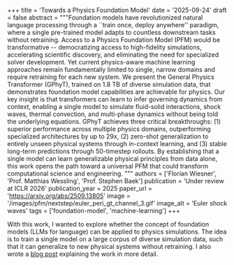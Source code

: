 +++
title = 'Towards a Physics Foundation Model'
date = '2025-09-24'
draft = false
abstract = """Foundation models have revolutionized natural language processing through a ``train once, deploy anywhere'' paradigm, where a single pre-trained model adapts to countless downstream tasks without retraining. Access to a Physics Foundation Model (PFM) would be transformative -- democratizing access to high-fidelity simulations, accelerating scientific discovery, and eliminating the need for specialized solver development. Yet current physics-aware machine learning approaches remain fundamentally limited to single, narrow domains and require retraining for each new system. We present the General Physics Transformer (GPhyT), trained on 1.8 TB of diverse simulation data, that demonstrates foundation model capabilities are achievable for physics. Our key insight is that transformers can learn to infer governing dynamics from context, enabling a single model to simulate fluid-solid interactions, shock waves, thermal convection, and multi-phase dynamics without being told the underlying equations. GPhyT achieves three critical breakthroughs: (1) superior performance across multiple physics domains, outperforming specialized architectures by up to 29x, (2) zero-shot generalization to entirely unseen physical systems through in-context learning, and (3) stable long-term predictions through 50-timestep rollouts. By establishing that a single model can learn generalizable physical principles from data alone, this work opens the path toward a universal PFM that could transform computational science and engineering. """
authors = ['Florian Wiesner', 'Prof. Matthias Wessling', 'Prof. Stephen Baek']
publication = 'Under review at ICLR 2026'
publication_year = 2025
paper_url = 'https://arxiv.org/abs/2509.13805'
image = '/images/pfm/nextstep/euler_peri_gt_channel_3.gif'
image_alt = 'Euler shock waves'
tags = ['foundation-model', 'machine-learning']
+++

With this work, I wanted to explore whether the concept of foundation models (LLMs for language) can be applied to physics simulations. The idea is to train a single model on a large corpus of diverse simulation data, such that it can generalize to new physical systems without retraining.
I also wrote a [blog post](https://flowsnr.github.io/blog/physics-foundation-model/) explaining the work in more detail.